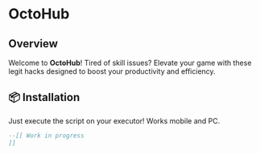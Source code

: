 # OctoHub

## Overview
Welcome to **OctoHub**! Tired of skill issues? Elevate your game with these legit hacks designed to boost your productivity and efficiency.

## 📦 Installation
Just execute the script on your executor! Works mobile and PC.
```lua
--[[ Work in progress
]]
```
